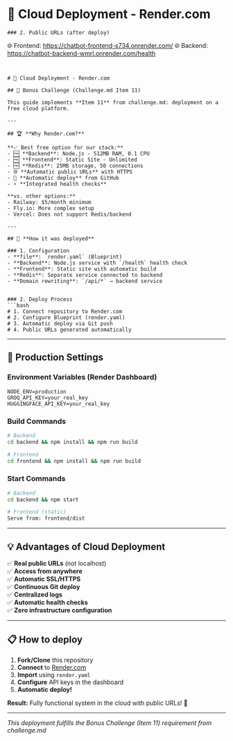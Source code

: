 # 🚀 Cloud Deployment - Render.com

```
### 2. Public URLs (after deploy)
```
🌐 Frontend: https://chatbot-frontend-s734.onrender.com/
🌐 Backend: https://chatbot-backend-wmrl.onrender.com/health  
```


# 🚀 Cloud Deployment - Render.com

## 🎯 Bonus Challenge (Challenge.md Item 11)

This guide implements **Item 11** from challenge.md: deployment on a free cloud platform.

---

## 🏆 **Why Render.com?**

**✅ Best free option for our stack:**
- 🆓 **Backend**: Node.js - 512MB RAM, 0.1 CPU
- 🆓 **Frontend**: Static Site - Unlimited  
- 🆓 **Redis**: 25MB storage, 50 connections
- 🌐 **Automatic public URLs** with HTTPS
- 🔄 **Automatic deploy** from GitHub
- ⚡ **Integrated health checks**

**vs. other options:**
- Railway: $5/month minimum
- Fly.io: More complex setup  
- Vercel: Does not support Redis/backend

---

## 🚀 **How it was deployed**

### 1. Configuration
- **file**: `render.yaml` (Blueprint)
- **Backend**: Node.js service with `/health` health check
- **Frontend**: Static site with automatic build  
- **Redis**: Separate service connected to backend
- **Domain rewriting**: `/api/*` → backend service


### 2. Deploy Process
```bash
# 1. Connect repository to Render.com
# 2. Configure Blueprint (render.yaml)
# 3. Automatic deploy via Git push
# 4. Public URLs generated automatically
```

---

## 🔧 **Production Settings**

### Environment Variables (Render Dashboard)
```
NODE_ENV=production
GROQ_API_KEY=your_real_key
HUGGINGFACE_API_KEY=your_real_key
```

### Build Commands
```bash
# Backend
cd backend && npm install && npm run build

# Frontend  
cd frontend && npm install && npm run build
```

### Start Commands
```bash
# Backend
cd backend && npm start

# Frontend (static)
Serve from: frontend/dist
```

---

## 💡 **Advantages of Cloud Deployment**

✅ **Real public URLs** (not localhost)  
✅ **Access from anywhere**  
✅ **Automatic SSL/HTTPS**  
✅ **Continuous Git deploy**  
✅ **Centralized logs**  
✅ **Automatic health checks**  
✅ **Zero infrastructure configuration**

---

## 📋 **How to deploy**

1. **Fork/Clone** this repository
2. **Connect** to [Render.com](https://render.com)
3. **Import** using `render.yaml`
4. **Configure** API keys in the dashboard
5. **Automatic deploy!**

**Result:** Fully functional system in the cloud with public URLs! 🚀

---

*This deployment fulfills the Bonus Challenge (Item 11) requirement from challenge.md*

